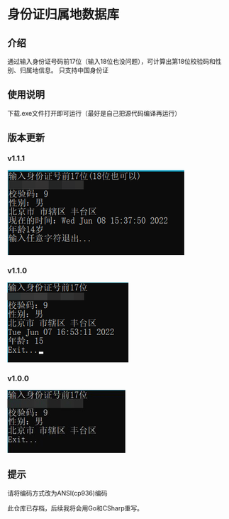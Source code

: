 # 身份证归属地数据库

## 介绍
通过输入身份证号码前17位（输入18位也没问题），可计算出第18位校验码和性别、归属地信息。 只支持中国身份证

## 使用说明

下载.exe文件打开即可运行（最好是自己把源代码编译再运行）

## 版本更新

### v1.1.1
![效果](assets/2022-06-08_1538209.png)

### v1.1.0
![效果](assets/2022-06-07_165322K.png)

### v1.0.0
![效果](assets/2022-05-20_0929296.jpg)

## 提示

请将编码方式改为ANSI(cp936)编码

此仓库已存档，后续我将会用Go和CSharp重写。
